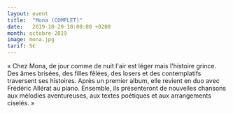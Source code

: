 ```yaml
---
layout: event
title:  "Mona (COMPLET)"
date:   2019-10-20 18:00:00 +0200
month: octobre-2019
image: mona.jpg
tarif: 5€
---
```


« Chez Mona, de jour comme de nuit l'air est léger mais l'histoire grince. Des âmes brisées, des filles fêlées, des losers et des contemplatifs traversent ses histoires. Après un premier album, elle revient en duo avec Frédéric Allérat au piano. Ensemble, ils présenteront de nouvelles chansons aux mélodies aventureuses, aux textes poétiques et aux arrangements ciselés. »
